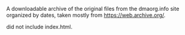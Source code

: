A downloadable archive of the original files from the dmaorg.info site organized by dates, taken mostly from https://web.archive.org/.

did not include index.html.
